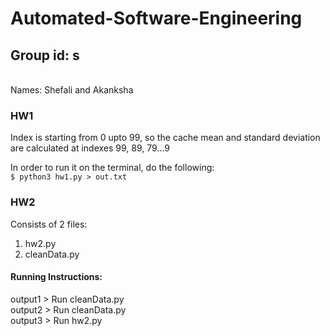 # Automated-Software-Engineering

## Group id: s
<br> Names: Shefali and Akanksha

### HW1
Index is starting from 0 upto 99, so the cache mean and standard deviation are calculated at indexes 99, 89, 79...9

In order to run it on the terminal, do the following:<br>
`$ python3 hw1.py > out.txt`

### HW2
Consists of 2 files:
1. hw2.py
2. cleanData.py

#### Running Instructions:
output1 > Run cleanData.py <br>
output2 > Run cleanData.py <br>
output3 > Run hw2.py <br>
